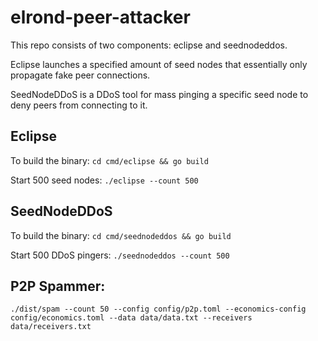 # elrond-peer-attacker

This repo consists of two components: eclipse and seednodeddos.

Eclipse launches a specified amount of seed nodes that essentially only propagate fake peer connections.

SeedNodeDDoS is a DDoS tool for mass pinging a specific seed node to deny peers from connecting to it.

## Eclipse

To build the binary: `cd cmd/eclipse && go build`

Start 500 seed nodes: `./eclipse --count 500`

## SeedNodeDDoS

To build the binary: `cd cmd/seednodeddos && go build`

Start 500 DDoS pingers: `./seednodeddos --count 500`

## P2P Spammer:
```
./dist/spam --count 50 --config config/p2p.toml --economics-config config/economics.toml --data data/data.txt --receivers data/receivers.txt 
```
